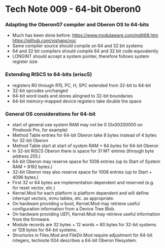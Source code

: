# Tech Note 009 - 64-bit Oberon0
### Adapting the Oberon07 compiler and Oberon OS to 64-bits 

* Much has been done before: https://www.modulaware.com/mdlt68.htm https://github.com/vishaps/voc
* Same compiler source should compile on 64 and 32 bit systems
* 64 and 32 bit compilers should compile 64 and 32 bit code equivalently
* LONGINT should accept a system pointer, therefore follows system register size

### Extending RISC5 to 64-bits (erisc5)

* registers R0 through R15, PC, H, SPC extended from 32-bit to 64-bit
* 32-bit opcodes unchanged
* 64-bit word loads and stores alingned to 32-bit boundaries
* 64-bit memory-mapped device registers take double the space

### General OS considerations for 64-bit

* start of general use system RAM may not be 0 (0x00200000 on Pinebook Pro, for example)
* Method Table entries for 64-bit Oberon take 8 bytes instead of 4 bytes for 32-bit Oberon
* Method Table start at start of system RAM  + 64 bytes for 64-bit Oberon
* In 32-bit RISC5 Oberon there is space for 31 MT entries (through byte address 255.)
* 64-bit Oberon may reserve space for 1008 entries (up to Start of System RAM + 8192 bytes.)
* 32-bit Oberon may also reserve space for 1008 entries (up to Start + 4096 bytes.)
* First 32 or 64 bytes are implementation dependent and reserved (e.g. for reset vector, etc.)
* Kernel.Mod for each platform is platform dependent and will define interrupt vectors, mmu tables, etc. as appropriate.
* On hardware providing u-boot, Kernel.Mod may retrieve useful configuration information from a Device Tree Blob.
* On hardware providing UEFI, Kernel.Mod may retrieve useful information from the firmware.
* Module records are 32 bytes + 12 words = 80 bytes for 32-bit systems or 128 bytes for 64-bit systems.
* Structures in Files.Mod and FileDir.Mod require adjustment for 64-bit integers, technote 004 describes a 64-bit Oberon filesystem. 


